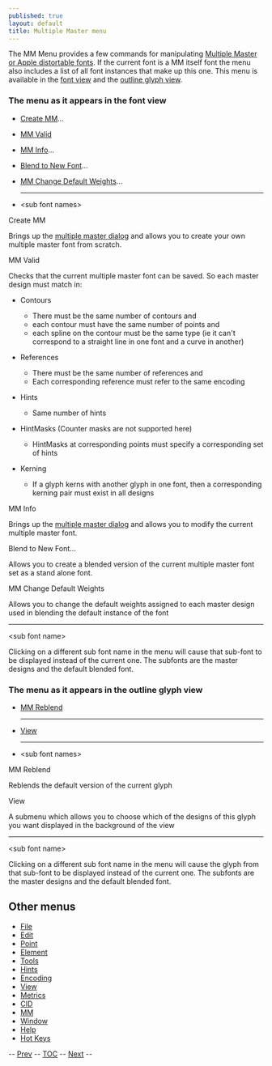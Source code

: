 ```yaml
---
published: true
layout: default
title: Multiple Master menu
---
```


The MM Menu provides a few commands for manipulating [Multiple Master or
Apple distortable fonts](../multiplemaster/#MM). If the current font is
a MM itself font the menu also includes a list of all font instances
that make up this one. This menu is available in the [font
view](#fontview) and the [outline glyph
view](#outline-char).

### The menu as it appears in the font view

-   [Create MM](#Create)...
-   [MM Valid](#Valid)
-   [MM Info](#Info)...
-   [Blend to New Font](#NewFont)...
-   [MM Change Default Weights](#DefWeights)...

    * * * * *

-   \<sub font names\>

Create MM

Brings up the [multiple master dialog](../multiplemaster/) and allows
you to create your own multiple master font from scratch.

MM Valid

Checks that the current multiple master font can be saved. So each
master design must match in:

-   Contours
    -   There must be the same number of contours and
    -   each contour must have the same number of points and
    -   each spline on the contour must be the same type (ie it can't
        correspond to a straight line in one font and a curve in
        another)

-   References
    -   There must be the same number of references and
    -   Each corresponding reference must refer to the same encoding

-   Hints
    -   Same number of hints

-   HintMasks (Counter masks are not supported here)
    -   HintMasks at corresponding points must specify a corresponding
        set of hints

-   Kerning
    -   If a glyph kerns with another glyph in one font, then a
        corresponding kerning pair must exist in all designs

MM Info

Brings up the [multiple master dialog](../multiplemaster/) and allows
you to modify the current multiple master font.

Blend to New Font...

Allows you to create a blended version of the current multiple master
font set as a stand alone font.

MM Change Default Weights

Allows you to change the default weights assigned to each master design
used in blending the default instance of the font

* * * * *

\<sub font name\>

Clicking on a different sub font name in the menu will cause that
sub-font to be displayed instead of the current one. The subfonts are
the master designs and the default blended font.

### The menu as it appears in the outline glyph view

-   [MM Reblend](#Reblend)

    * * * * *

-   [View](#View)

    * * * * *

-   \<sub font names\>

MM Reblend

Reblends the default version of the current glyph

View

A submenu which allows you to choose which of the designs of this glyph
you want displayed in the background of the view

* * * * *

\<sub font name\>

Clicking on a different sub font name in the menu will cause the glyph
from that sub-font to be displayed instead of the current one. The
subfonts are the master designs and the default blended font.

Other menus
-----------

-   [File](../filemenu/)
-   [Edit](../editmenu/)
-   [Point](../pointmenu/)
-   [Element](../elementmenu/)
-   [Tools](../toolsmenu/)
-   [Hints](../hintsmenu/)
-   [Encoding](../encodingmenu/)
-   [View](../viewmenu/)
-   [Metrics](../metricsmenu/)
-   [CID](../cidmenu/)
-   [MM](../mmmenu/)
-   [Window](../windowmenu/)
-   [Help](../helpmenu/)
-   [Hot Keys](../HotKeys/)

-- [Prev](../cidmenu/) -- [TOC](/en-US/tutorials/overview/) --
[Next](../windowmenu/) --


